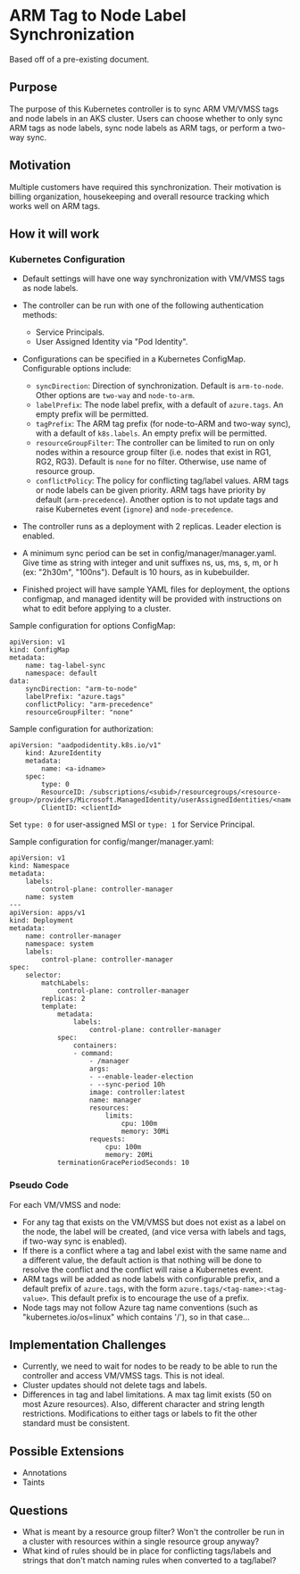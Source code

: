 # ARM Tag to Node Label Synchronization

Based off of a pre-existing document.

## Purpose

The purpose of this Kubernetes controller is to sync ARM VM/VMSS tags and node labels in an AKS cluster.
Users can choose whether to only sync ARM tags as node labels, sync node labels as ARM tags,
or perform a two-way sync.

## Motivation

Multiple customers have required this synchronization.
Their motivation is billing organization, housekeeping and overall resource tracking which works well on ARM tags.

## How it will work

### Kubernetes Configuration

- Default settings will have one way synchronization with VM/VMSS tags as node labels.

- The controller can be run with one of the following authentication methods:
    - Service Principals.
    - User Assigned Identity via "Pod Identity".
- Configurations can be specified in a Kubernetes ConfigMap. Configurable options include:
    - `syncDirection`: Direction of synchronization. Default is `arm-to-node`. Other options are `two-way` and `node-to-arm`. <!--    - `interval`: Configurable interval for synchronization. -->
    - `labelPrefix`: The node label prefix, with a default of `azure.tags`. An empty prefix will be permitted.
    - `tagPrefix`: The ARM tag prefix (for node-to-ARM and two-way sync), with a default of `k8s.labels`. An empty prefix will be permitted.
    - `resourceGroupFilter`: The controller can be limited to run on only nodes within a resource group filter (i.e. nodes that exist in RG1, RG2, RG3). Default is `none` for no filter. Otherwise, use name of resource group.
    - `conflictPolicy`: The policy for conflicting tag/label values. ARM tags or node labels can be given priority. ARM tags have priority by default (`arm-precedence`). Another option is to not update tags and raise Kubernetes event (`ignore`) and `node-precedence`. 
- The controller runs as a deployment with 2 replicas. Leader election is enabled.
- A minimum sync period can be set in config/manager/manager.yaml. Give time as string with integer and unit suffixes ns, us, ms, s, m, or h (ex: "2h30m", "100ns"). Default is 10 hours, as in kubebuilder.
- Finished project will have sample YAML files for deployment, the options configmap, and managed identity will be provided with instructions on what to edit before applying to a cluster.

Sample configuration for options ConfigMap:

```
apiVersion: v1
kind: ConfigMap
metadata:
    name: tag-label-sync
    namespace: default
data:
    syncDirection: "arm-to-node"
    labelPrefix: "azure.tags"
    conflictPolicy: "arm-precedence"
    resourceGroupFilter: "none"
```

Sample configuration for authorization:

```
apiVersion: "aadpodidentity.k8s.io/v1"
    kind: AzureIdentity
    metadata:
        name: <a-idname> 
    spec:
        type: 0
        ResourceID: /subscriptions/<subid>/resourcegroups/<resource-group>/providers/Microsoft.ManagedIdentity/userAssignedIdentities/<name>
        ClientID: <clientId>
```
Set `type: 0` for user-assigned MSI or `type: 1` for Service Principal.

Sample configuration for config/manger/manager.yaml:
```
apiVersion: v1
kind: Namespace
metadata:
    labels:
        control-plane: controller-manager
    name: system
---
apiVersion: apps/v1
kind: Deployment
metadata:
    name: controller-manager
    namespace: system
    labels:
        control-plane: controller-manager
spec:
    selector:
        matchLabels:
            control-plane: controller-manager
        replicas: 2
        template:
            metadata:
                labels:
                    control-plane: controller-manager
            spec:
                containers:
                - command:
                    - /manager
                    args:
                    - --enable-leader-election
                    - --sync-period 10h
                    image: controller:latest
                    name: manager
                    resources:
                        limits:
                            cpu: 100m
                            memory: 30Mi
                    requests:
                        cpu: 100m
                        memory: 20Mi
            terminationGracePeriodSeconds: 10
```

### Pseudo Code

For each VM/VMSS and node:
- For any tag that exists on the VM/VMSS but does not exist as a label on the node, the label will be created, (and vice versa with labels and tags, if two-way sync is enabled).
- If there is a conflict where a tag and label exist with the same name and a different value,
      the default action is that nothing will be done to resolve the conflict and the conflict will raise a Kubernetes
      event.
- ARM tags will be added as node labels with configurable prefix, and a default prefix of `azure.tags`, with the form 
    `azure.tags/<tag-name>:<tag-value>`. This default prefix is to encourage the use of a prefix.
- Node tags may not follow Azure tag name conventions (such as "kubernetes.io/os=linux" which contains '/'),
    so in that case...

## Implementation Challenges

- Currently, we need to wait for nodes to be ready to be able to run the controller and access VM/VMSS tags. This is not ideal.
- Cluster updates should not delete tags and labels.
- Differences in tag and label limitations. A max tag limit exists (50 on most Azure resources). Also, different character and string length restrictions. Modifications to either tags or labels to fit the other standard must be consistent.

## Possible Extensions

- Annotations
- Taints

## Questions

- What is meant by a resource group filter? Won't the controller be run in a cluster with resources within a single resource group anyway?
- What kind of rules should be in place for conflicting tags/labels and strings that don't match naming rules when converted to a tag/label?
